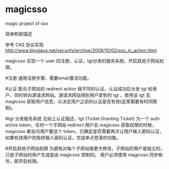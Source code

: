 magicsso
========

magic project of sso

简单构架描述

参考 CAS 协议实现
http://www.blogjava.net/security/archive/2006/10/02/sso_in_action.html

magicsso 实现一个 user 的注册，认证，tgt分发的服务系统，开启其他子网站权限。

#注册
通用注册步骤，需要email激活功能。

#认证
配合子网站的 redirect action 做不同的认证，认证成功后分发 tgt 给用户，同时转向源请求网站。源请求网站得到用户拿到的 tgt ，使用该 tgt 去 magicsso 获取用户信息，以决定用户之前的认证是否有效(这里需要有时间限制)。

#tgt 分发服务系统
见如上认证描述，tgt (Ticket Granting Ticket) 为一个 auth active token，任何一个子网站 redirect 用户去 magicsso 获取权限的时候，magicsso 都会问用户要这个 token，已确定是否需要再次让用户输入密码认证，如果有效用户则免除输入密码认证，完成单点登录的功能。

#开启其他子网站权限
为避免对每个子网站做更大修改，子网站的用户是独立的，只是子网站的用户生成是由 magicsso 控制的。
用户必须使用 magicsso 同步帐号，即开启权限。
